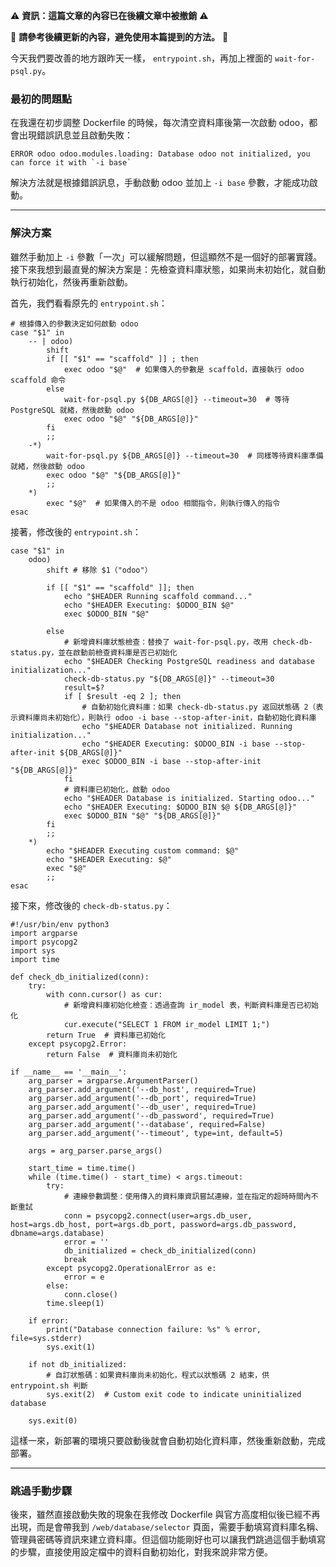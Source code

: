 ⚠️ **資訊：這篇文章的內容已在後續文章中被撤銷** ⚠️

🚫 **請參考後續更新的內容，避免使用本篇提到的方法。** 🚫

今天我們要改善的地方跟昨天一樣， `entrypoint.sh`，再加上裡面的 `wait-for-psql.py`。

### 最初的問題點

在我還在初步調整 Dockerfile 的時候，每次清空資料庫後第一次啟動 odoo，都會出現錯誤訊息並且啟動失敗：

    ERROR odoo odoo.modules.loading: Database odoo not initialized, you can force it with `-i base`

解決方法就是根據錯誤訊息，手動啟動 odoo 並加上 `-i base` 參數，才能成功啟動。

---

### 解決方案

雖然手動加上 `-i` 參數「一次」可以緩解問題，但這顯然不是一個好的部署實踐。接下來我想到最直覺的解決方案是：先檢查資料庫狀態，如果尚未初始化，就自動執行初始化，然後再重新啟動。

首先，我們看看原先的 `entrypoint.sh`：

    # 根據傳入的參數決定如何啟動 odoo
    case "$1" in
        -- | odoo)
            shift
            if [[ "$1" == "scaffold" ]] ; then
                exec odoo "$@"  # 如果傳入的參數是 scaffold，直接執行 odoo scaffold 命令
            else
                wait-for-psql.py ${DB_ARGS[@]} --timeout=30  # 等待 PostgreSQL 就緒，然後啟動 odoo
                exec odoo "$@" "${DB_ARGS[@]}"
            fi
            ;;
        -*)
            wait-for-psql.py ${DB_ARGS[@]} --timeout=30  # 同樣等待資料庫準備就緒，然後啟動 odoo
            exec odoo "$@" "${DB_ARGS[@]}"
            ;;
        *)
            exec "$@"  # 如果傳入的不是 odoo 相關指令，則執行傳入的指令
    esac

接著，修改後的 `entrypoint.sh`：

    case "$1" in
        odoo)
            shift # 移除 $1（"odoo"）

            if [[ "$1" == "scaffold" ]]; then
                echo "$HEADER Running scaffold command..."
                echo "$HEADER Executing: $ODOO_BIN $@"
                exec $ODOO_BIN "$@"

            else
                # 新增資料庫狀態檢查：替換了 wait-for-psql.py，改用 check-db-status.py，並在啟動前檢查資料庫是否已初始化
                echo "$HEADER Checking PostgreSQL readiness and database initialization..."
                check-db-status.py "${DB_ARGS[@]}" --timeout=30
                result=$?
                if [ $result -eq 2 ]; then
                    # 自動初始化資料庫：如果 check-db-status.py 返回狀態碼 2（表示資料庫尚未初始化），則執行 odoo -i base --stop-after-init，自動初始化資料庫
                    echo "$HEADER Database not initialized. Running initialization..."
                    echo "$HEADER Executing: $ODOO_BIN -i base --stop-after-init ${DB_ARGS[@]}"
                    exec $ODOO_BIN -i base --stop-after-init "${DB_ARGS[@]}"
                fi
                # 資料庫已初始化，啟動 odoo
                echo "$HEADER Database is initialized. Starting odoo..."
                echo "$HEADER Executing: $ODOO_BIN $@ ${DB_ARGS[@]}"
                exec $ODOO_BIN "$@" "${DB_ARGS[@]}"
            fi
            ;;
        *)
            echo "$HEADER Executing custom command: $@"
            echo "$HEADER Executing: $@"
            exec "$@"
            ;;
    esac

接下來，修改後的 `check-db-status.py`：

    #!/usr/bin/env python3
    import argparse
    import psycopg2
    import sys
    import time

    def check_db_initialized(conn):
        try:
            with conn.cursor() as cur:
                # 新增資料庫初始化檢查：透過查詢 ir_model 表，判斷資料庫是否已初始化
                cur.execute("SELECT 1 FROM ir_model LIMIT 1;")
            return True  # 資料庫已初始化
        except psycopg2.Error:
            return False  # 資料庫尚未初始化

    if __name__ == '__main__':
        arg_parser = argparse.ArgumentParser()
        arg_parser.add_argument('--db_host', required=True)
        arg_parser.add_argument('--db_port', required=True)
        arg_parser.add_argument('--db_user', required=True)
        arg_parser.add_argument('--db_password', required=True)
        arg_parser.add_argument('--database', required=False)
        arg_parser.add_argument('--timeout', type=int, default=5)

        args = arg_parser.parse_args()

        start_time = time.time()
        while (time.time() - start_time) < args.timeout:
            try:
                # 連線參數調整：使用傳入的資料庫資訊嘗試連線，並在指定的超時時間內不斷重試
                conn = psycopg2.connect(user=args.db_user, host=args.db_host, port=args.db_port, password=args.db_password, dbname=args.database)
                error = ''
                db_initialized = check_db_initialized(conn)
                break
            except psycopg2.OperationalError as e:
                error = e
            else:
                conn.close()
            time.sleep(1)

        if error:
            print("Database connection failure: %s" % error, file=sys.stderr)
            sys.exit(1)

        if not db_initialized:
            # 自訂狀態碼：如果資料庫尚未初始化，程式以狀態碼 2 結束，供 entrypoint.sh 判斷
            sys.exit(2)  # Custom exit code to indicate uninitialized database

        sys.exit(0)

這樣一來，新部署的環境只要啟動後就會自動初始化資料庫，然後重新啟動，完成部署。

---

### 跳過手動步驟

後來，雖然直接啟動失敗的現象在我修改 Dockerfile 與官方高度相似後已經不再出現，而是會帶我到 `/web/database/selector` 頁面，需要手動填寫資料庫名稱、管理員密碼等資訊來建立資料庫。但這個功能剛好也可以讓我們跳過這個手動填寫的步驟，直接使用設定檔中的資料自動初始化，對我來說非常方便。

